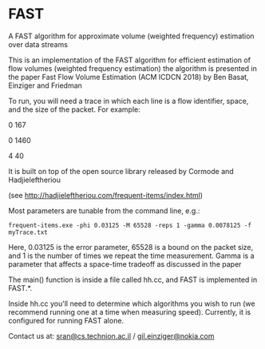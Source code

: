 # FAST
A FAST algorithm for approximate volume (weighted frequency) estimation over data streams

This is an implementation of the FAST algorithm for efficient estimation of flow volumes (weighted frequency estimation)
the algorithm is presented in the paper Fast Flow Volume Estimation (ACM ICDCN 2018) 
by  Ben Basat, Einziger and Friedman

To run, you will need a trace in which each line is a flow identifier, space, and the size of the packet. For example:

0 167

0 1460

4 40

It is built on top of the open source library released by Cormode and Hadjieleftheriou 

(see http://hadjieleftheriou.com/frequent-items/index.html)

Most parameters are tunable from the command line, e.g.:

`frequent-items.exe -phi 0.03125 -M 65528 -reps 1 -gamma 0.0078125 -f myTrace.txt`

Here, 0.03125 is the error parameter, 65528 is a bound on the packet size, and 1 is the number of times we repeat the time measurement.
Gamma is a parameter that affects a space-time tradeoff as discussed in the paper

The main() function is inside a file called hh.cc, and FAST is implemented in FAST.*.

Inside hh.cc you'll need to determine which algorithms you wish to run (we recommend running one at a time when measuring speed).
Currently, it is configured for running FAST alone.

Contact us at: sran@cs.technion.ac.il / gil.einziger@nokia.com


